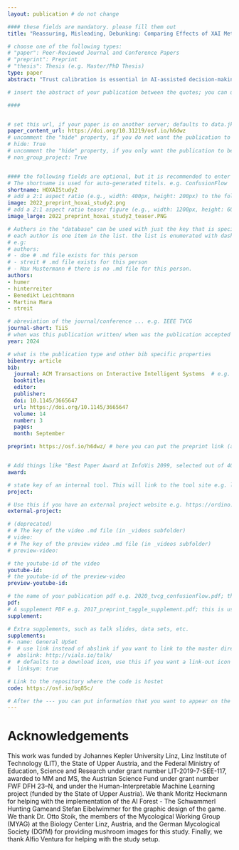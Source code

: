 ```yaml
---
layout: publication # do not change

#### these fields are mandatory. please fill them out
title: "Reassuring, Misleading, Debunking: Comparing Effects of XAI Methods on Human Decisions"

# choose one of the following types:
# "paper": Peer-Reviewed Journal and Conference Papers
# "preprint": Preprint
# "thesis": Thesis (e.g. Master/PhD Thesis)
type: paper
abstract: "Trust calibration is essential in AI-assisted decision-making. If human users understand the rationale on which an AI model has made a prediction, they can decide whether they consider this prediction reasonable. Especially in high-risk tasks such as mushroom hunting (where a wrong decision may be fatal), it is important that users make correct choices to trust or overrule the AI. Various explainable AI (XAI) methods are currently being discussed as potentially useful for facilitating understanding and subsequently calibrating user trust. So far, however, it remains unclear which approaches are most effective. In this article, the effects of XAI methods on human AI-assisted decision-making in the high-risk task of mushroom picking were tested. For that endeavor, the effects of (i) Grad-CAM attributions, (ii) nearest-neighbor examples, and (iii) network-dissection concepts were compared in a between-subjects experiment with N=501 participants representing end-users of the system. In general, nearest-neighbor examples improved decision correctness the most. However, varying effects for different task items became apparent. All explanations seemed to be particularly effective when they revealed reasons to (i) doubt a specific AI classification when the AI was wrong and (ii) trust a specific AI classification when the AI was correct. Our results suggest that well-established methods, such as Grad-CAM attribution maps, might not be as beneficial to end users as expected and that XAI techniques for use in real-world scenarios must be chosen carefully." 

# insert the abstract of your publication between the quotes; you can use html e.g. to make links (<a></a>) or generate bold (<b></b>) etc. text 

####


# set this url, if your paper is on another server; defaults to data.jku-vds-lab.at
paper_content_url: https://doi.org/10.31219/osf.io/h6dwz
# uncomment the "hide" property, if you do not want the publication to be displayed on the website (usually you don't need this)
# hide: True
# uncomment the "hide" property, if you only want the publication to be displayed on your personal page (i.e. publications where you contributed, but does not have anything to do with the Vis Group e.g. Master Thesis,...)
# non_group_project: True


#### the following fields are optional, but it is recommended to enter as much information as possible
# The shortname is used for auto-generated titels. e.g. ConfusionFlow
shortname: HOXAIStudy2
# add a 2:1 aspect ratio (e.g., width: 400px, height: 200px) to the folder /assets/images/papers/ e.g. 2020_tvcg_confusionflow.png
image: 2022_preprint_hoxai_study2.png
# add a 2:1 aspect ratio teaser figure (e.g., width: 1200px, height: 600px) to the folder /assets/images/papers/ e.g. 2020_tvcg_confusionflow_teaser.png
image_large: 2022_preprint_hoxai_study2_teaser.PNG

# Authors in the "database" can be used with just the key that is specified in the corresponding .md file (usually it is the lastname in lower case e.g. doe). Authors that do not have an individual page here should be stated with their full name (e.g. John Doe)
# each author is one item in the list. the list is enumerated with dashes ("-")
# e.g:
# authors:
# - doe # .md file exists for this person
# - streit # .md file exists for this person
# - Max Mustermann # there is no .md file for this person.
authors:
- humer
- hinterreiter
- Benedikt Leichtmann
- Martina Mara
- streit

# abreviation of the journal/conference ... e.g. IEEE TVCG
journal-short: TiiS
# when was this publication written/ when was the publication accepted (e.g. 2020)
year: 2024

# what is the publication type and other bib specific properties
bibentry: article
bib:
  journal: ACM Transactions on Interactive Intelligent Systems	# e.g. IEEE Transactions on Visualization and Computer Graphics (to appear)
  booktitle:
  editor:
  publisher:
  doi: 10.1145/3665647
  url: https://doi.org/10.1145/3665647
  volume: 14
  number: 3
  pages: 
  month: September

preprint: https://osf.io/h6dwz/ # here you can put the preprint link (arxiv.org, osf.io,...) e.g. https://arxiv.org/abs/1910.00969


# Add things like "Best Paper Award at InfoVis 2099, selected out of 4000 submissions"
award:

# state key of an internal tool. This will link to the tool site e.g. lineup (usually not needed)
project: 

# Use this if you have an external project website e.g. https://ordino.caleydoapp.org/
external-project:

# (deprecated)
# # The key of the video .md file (in _videos subfolder)
# video: 
# # The key of the preview video .md file (in _videos subfolder)
# preview-video:

# the youtube-id of the video
youtube-id: 
# the youtube-id of the preview-video
preview-youtube-id: 

# the name of your publication pdf e.g. 2020_tvcg_confusionflow.pdf; this is usually uploaded to the caleydo aws server
pdf:
# A supplement PDF e.g. 2017_preprint_taggle_supplement.pdf; this is usually uploaded to the caleydo aws server
supplement: 

# Extra supplements, such as talk slides, data sets, etc.
supplements:
#- name: General UpSet
#  # use link instead of abslink if you want to link to the master directory
#  abslink: http://vials.io/talk/
#  # defaults to a download icon, use this if you want a link-out icon
#  linksym: true

# Link to the repository where the code is hostet
code: https://osf.io/bq85c/

# After the --- you can put information that you want to appear on the website using markdown formatting or HTML. A good example are acknowledgements, extra references, an erratum, etc.
---
```


# Acknowledgements

This work was funded by Johannes Kepler University Linz, Linz Institute of Technology (LIT), the State of Upper Austria,
and the Federal Ministry of Education, Science and Research under grant number LIT-2019-7-SEE-117, awarded to
MM and MS, the Austrian Science Fund under grant number FWF DFH 23–N, and under the Human-Interpretable
Machine Learning project (funded by the State of Upper Austria). We thank Moritz Heckmann for helping with the
implementation of the AI Forest - The Schwammerl Hunting Gameand Stefan Eibelwimmer for the graphic design of the
game. We thank Dr. Otto Stoik, the members of the Mycological Working Group (MYAG) at the Biology Center Linz,
Austria, and the German Mycological Society (DGfM) for providing mushroom images for this study. Finally, we thank
Alfio Ventura for helping with the study setup.

